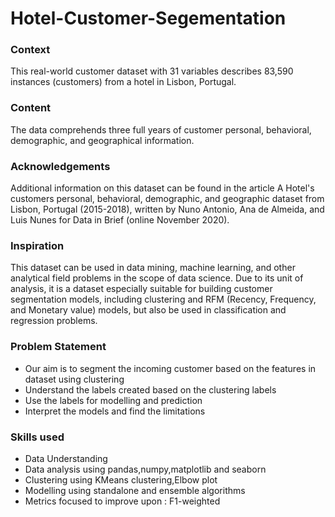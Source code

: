 # Hotel-Customer-Segementation

### Context
This real-world customer dataset with 31 variables describes 83,590 instances (customers) from a hotel in Lisbon, Portugal.

### Content
The data comprehends three full years of customer personal, behavioral, demographic, and geographical information.

### Acknowledgements
Additional information on this dataset can be found in the article A Hotel's customers personal, behavioral, demographic, and geographic dataset from Lisbon, Portugal (2015-2018), written by Nuno Antonio, Ana de Almeida, and Luis Nunes for Data in Brief (online November 2020).

### Inspiration
This dataset can be used in data mining, machine learning, and other analytical field problems in the scope of data science. Due to its unit of analysis, it is a dataset especially suitable for building customer segmentation models, including clustering and RFM (Recency, Frequency, and Monetary value) models, but also be used in classification and regression problems.

### Problem Statement
  * Our aim is to segment the incoming customer based on the features in dataset using clustering 
  * Understand the labels created based on the clustering labels
  * Use the labels for modelling and prediction
  * Interpret the models and find the limitations
### Skills used
  * Data Understanding 
  * Data analysis using pandas,numpy,matplotlib and seaborn
  * Clustering using KMeans clustering,Elbow plot
  * Modelling using standalone and ensemble algorithms
  * Metrics focused to improve upon : F1-weighted
  
